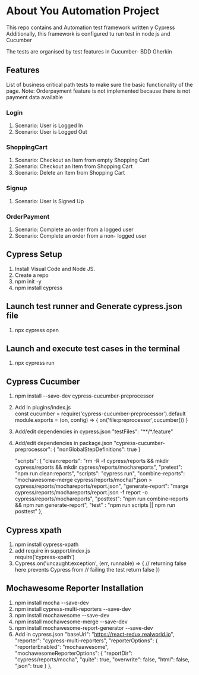 # About You Automation Project

This repo contains and Automation test framework written y Cypress
Additionally, this framework is configured tu run test in node js and Cucumber

The tests are organised by test features in Cucumber- BDD Gherkin 

## Features

List of business critical path tests to make sure the basic functionality of the page.
Note: Orderpayment feature is not implemented because there is not payment data available

### Login

1. Scenario: User is Logged In
2. Scenario: User is Logged Out

### ShoppingCart

1. Scenario: Checkout an Item from empty Shopping Cart 
2. Scenario: Checkout an Item from Shopping Cart 
3. Scenario: Delete an Item from Shopping Cart

### Signup

1. Scenario: User is Signed Up

### OrderPayment

1. Scenario: Complete an order from a logged user
2. Scenario: Complete an order from a non- logged user

## Cypress Setup

1. Install Visual Code and Node JS.
2. Create a repo
3. npm init -y
4. npm install cypress

## Launch test runner and Generate cypress.json file

1. npx cypress open

## Launch and execute test cases in the terminal
1. npx cypress run

## Cypress Cucumber

1. npm install --save-dev cypress-cucumber-preprocessor
2. Add in plugins/index.js  
    const cucumber = require('cypress-cucumber-preprocessor').default
    module.exports = (on, config) => {
      on('file:preprocessor',cucumber())
    }
4. Add/edit dependencies in cypress.json 
    "testFiles": "**/*.feature" 
5. Add/edit dependencies in package.json
   "cypress-cucumber-preprocessor": {
    "nonGlobalStepDefinitions": true
    }
    
    "scripts": {
    "clean:reports": "rm -R -f cypress/reports && mkdir cypress/reports && mkdir cypress/reports/mochareports",
    "pretest": "npm run clean:reports", 
    "scripts": "cypress run",
    "combine-reports": "mochawesome-merge cypress/reports/mocha/*.json > cypress/reports/mochareports/report.json",
    "generate-report": "marge cypress/reports/mochareports/report.json -f report -o cypress/reports/mochareports",
    "posttest": "npm run combine-reports && npm run generate-report",
    "test" : "npm run scripts || npm run posttest" 
    },

## Cypress xpath

1. npm install cypress-xpath
2. add require in support/index.js  
    require('cypress-xpath')
3. Cypress.on('uncaught:exception', (err, runnable) => {
    // returning false here prevents Cypress from
    // failing the test
    return false
  })
## Mochawesome Reporter Installation

1. npm install mocha --save-dev
2. npm install cypress-multi-reporters --save-dev
3. npm install mochawesome --save-dev
4. npm install mochawesome-merge --save-dev
5. npm install mochawesome-report-generator --save-dev
6. Add in cypress.json
     "baseUrl": "https://react-redux.realworld.io",
    "reporter": "cypress-multi-reporters",
    "reporterOptions": {
      "reporterEnabled": "mochaawesome",
      "mochawesomeReporterOptions": {
        "reportDir": "cypress/reports/mocha",
        "quite": true,
        "overwrite": false,
        "html": false,
        "json": true
      }
    },


